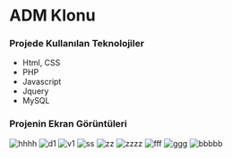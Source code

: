# ADM Klonu
### **Projede Kullanılan Teknolojiler**
- Html, CSS
- PHP
- Javascript
- Jquery
- MySQL

### **Projenin Ekran Görüntüleri**

![hhhh](https://user-images.githubusercontent.com/103040020/161749904-ad9cde97-6b3b-432b-b3a1-e2efc45efc75.PNG)
![d1](https://user-images.githubusercontent.com/103040020/161749908-917e120f-b9ad-468c-bf06-c9bc3aa46026.PNG)
![v1](https://user-images.githubusercontent.com/103040020/161749910-2d67d15c-a0fd-47df-bc60-8962b8496186.PNG)
![ss](https://user-images.githubusercontent.com/103040020/161749920-f613edcf-59cb-44fb-ae8a-f8615a53ee7f.PNG)
![zz](https://user-images.githubusercontent.com/103040020/161749917-7cf67e80-079c-44fa-9a6f-ca91bbc07419.PNG)
![zzzz](https://user-images.githubusercontent.com/103040020/161749925-934ce4df-b4f3-4cf4-b149-8c2c5aff9f23.PNG)
![fff](https://user-images.githubusercontent.com/103040020/161749932-d1d59967-9407-45a3-a4a5-93d83482a4f5.PNG)
![ggg](https://user-images.githubusercontent.com/103040020/161749893-fc83f985-d60f-4580-aa44-8ad7f65667fd.PNG)
![bbbbb](https://user-images.githubusercontent.com/103040020/161749900-fc1fe10d-edac-449f-902d-625997144949.PNG)

